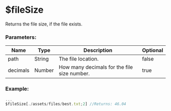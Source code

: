 # $fileSize
Returns the file size, if the file exists.

### Parameters:
| Name        | Type        | Description                                    | Optional |
| ----------- | ----------- | -----------------------------------------------| -------- |
| path        | String      | The file location.                             | false    |
| decimals    | Number      | How many decimals for the file size number.    | true     |

### Example:
```js
...
$fileSize[./assets/files/best.txt;2] //Returns: 46.04
```